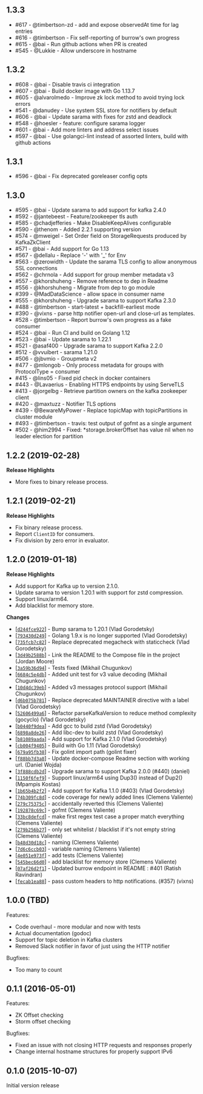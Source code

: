 ## 1.3.3

- #617 - @timbertson-zd - add and expose observedAt time for lag entries
- #616 - @timbertson - Fix self-reporting of burrow's own progress
- #615 - @bai - Run github actions when PR is created
- #545 - @Lukkie - Allow underscore in hostname

## 1.3.2

- #608 - @bai - Disable travis ci integration
- #607 - @bai - Build docker image with Go 1.13.7
- #605 - @alvarolmedo - Improve zk lock method to avoid trying lock errors
- #541 - @danudey - Use system SSL store for notifiers by default
- #606 - @bai - Update sarama with fixes for zstd and deadlock
- #548 - @hoesler - feature: configure sarama logger
- #601 - @bai - Add more linters and address select issues
- #597 - @bai - Use golangci-lint instead of assorted linters, build with github actions

## 1.3.1

- #596 - @bai - Fix deprecated goreleaser config opts

## 1.3.0

- #595 - @bai - Update sarama to add support for kafka 2.4.0
- #592 - @jantebeest - Feature/zookeeper tls auth
- #585 - @chadjefferies - Make DisableKeepAlives configurable
- #590 - @thenom - Added 2.2.1 supporting version
- #574 - @mweigel - Set Order field on StorageRequests produced by KafkaZkClient
- #571 - @bai - Add support for Go 1.13
- #567 - @dellalu - Replace '-' with '_' for Env
- #563 - @zerowidth - Update the sarama TLS config to allow anonymous SSL connections
- #562 - @chrnola - Add support for group member metadata v3
- #557 - @khorshuheng - Remove reference to dep in Readme
- #556 - @khorshuheng - Migrate from dep to go module
- #399 - @MadDataScience - allow space in consumer name
- #555 - @khorshuheng - Upgrade sarama to support Kafka 2.3.0
- #488 - @timbertson - start-latest + backfill-earliest mode
- #390 - @vixns - parse http notifier open-url and close-url as templates.
- #528 - @timbertson - Report burrow's own progress as a fake consumer
- #524 - @bai - Run CI and build on Golang 1.12
- #523 - @bai - Update sarama to 1.22.1
- #521 - @asaf400 - Upgrade sarama to support Kafka 2.2.0
- #512 - @vvuibert - sarama 1.21.0
- #506 - @jbvmio - Groupmeta v2
- #477 - @mlongob - Only process metadata for groups with ProtocolType = consumer
- #415 - @lins05 - Fixed pid check in docker containers
- #443 - @Lavaerius - Enabling HTTPS endpoints by using ServeTLS
- #413 - @jorgelbg - Retrieve partition owners on the kafka zookeeper client
- #420 - @maxtuzz - Notifier TLS options
- #439 - @BewareMyPower - Replace topicMap with topicPartitions in cluster module
- #493 - @timbertson - travis: test output of gofmt as a single argument
- #502 - @him2994 - Fixed: *storage.brokerOffset has value nil when no leader election for partition

## 1.2.2 (2019-02-28)

**Release Highlights**

* More fixes to binary release process.

## 1.2.1 (2019-02-21)

**Release Highlights**

* Fix binary release process.
* Report `ClientID` for consumers.
* Fix division by zero error in evaluator.

## 1.2.0 (2019-01-18)

**Release Highlights**

* Add support for Kafka up to version 2.1.0.
* Update sarama to version 1.20.1 with support for zstd compression.
* Support linux/arm64.
* Add blacklist for memory store.

**Changes**

* [[`d244fce922`](https://github.com/nodejs/node/commit/d244fce922)] - Bump sarama to 1.20.1 (Vlad Gorodetsky)
* [[`793430d249`](https://github.com/nodejs/node/commit/793430d249)] - Golang 1.9.x is no longer supported (Vlad Gorodetsky)
* [[`735fcb7c82`](https://github.com/nodejs/node/commit/735fcb7c82)] - Replace deprecated megacheck with staticcheck (Vlad Gorodetsky)
* [[`3d49b2588b`](https://github.com/nodejs/node/commit/3d49b2588b)] - Link the README to the Compose file in the project (Jordan Moore)
* [[`3a59b36d94`](https://github.com/nodejs/node/commit/3a59b36d94)] - Tests fixed (Mikhail Chugunkov)
* [[`6684c5e4db`](https://github.com/nodejs/node/commit/6684c5e4db)] - Added unit test for v3 value decoding (Mikhail Chugunkov)
* [[`10d4dc39eb`](https://github.com/nodejs/node/commit/10d4dc39eb)] - Added v3 messages protocol support (Mikhail Chugunkov)
* [[`d6b075b781`](https://github.com/nodejs/node/commit/d6b075b781)] - Replace deprecated MAINTAINER directive with a label (Vlad Gorodetsky)
* [[`52606499a6`](https://github.com/nodejs/node/commit/52606499a6)] - Refactor parseKafkaVersion to reduce method complexity (gocyclo) (Vlad Gorodetsky)
* [[`b0440f9dea`](https://github.com/nodejs/node/commit/b0440f9dea)] - Add gcc to build zstd (Vlad Gorodetsky)
* [[`6898a8de26`](https://github.com/nodejs/node/commit/6898a8de26)] - Add libc-dev to build zstd (Vlad Gorodetsky)
* [[`b81089aada`](https://github.com/nodejs/node/commit/b81089aada)] - Add support for Kafka 2.1.0 (Vlad Gorodetsky)
* [[`cb004f9405`](https://github.com/nodejs/node/commit/cb004f9405)] - Build with Go 1.11 (Vlad Gorodetsky)
* [[`679a95fb38`](https://github.com/nodejs/node/commit/679a95fb38)] - Fix golint import path (golint fixer)
* [[`f88bb7d3a8`](https://github.com/nodejs/node/commit/f88bb7d3a8)] - Update docker-compose Readme section with working url. (Daniel Wojda)
* [[`3f888cdb2d`](https://github.com/nodejs/node/commit/3f888cdb2d)] - Upgrade sarama to support Kafka 2.0.0 (#440) (daniel)
* [[`1150f6fef9`](https://github.com/nodejs/node/commit/1150f6fef9)] - Support linux/arm64 using Dup3() instead of Dup2() (Mpampis Kostas)
* [[`1b65b4b2f2`](https://github.com/nodejs/node/commit/1b65b4b2f2)] - Add support for Kafka 1.1.0 (#403) (Vlad Gorodetsky)
* [[`74b309fc8d`](https://github.com/nodejs/node/commit/74b309fc8d)] - code coverage for newly added lines (Clemens Valiente)
* [[`279c75375c`](https://github.com/nodejs/node/commit/279c75375c)] - accidentally reverted this (Clemens Valiente)
* [[`192878c69c`](https://github.com/nodejs/node/commit/192878c69c)] - gofmt (Clemens Valiente)
* [[`33bc8defcd`](https://github.com/nodejs/node/commit/33bc8defcd)] - make first regex test case a proper match everything (Clemens Valiente)
* [[`279b256b27`](https://github.com/nodejs/node/commit/279b256b27)] - only set whitelist / blacklist if it's not empty string (Clemens Valiente)
* [[`b48d30d18c`](https://github.com/nodejs/node/commit/b48d30d18c)] - naming (Clemens Valiente)
* [[`7d6c6ccb03`](https://github.com/nodejs/node/commit/7d6c6ccb03)] - variable naming (Clemens Valiente)
* [[`4e051e973f`](https://github.com/nodejs/node/commit/4e051e973f)] - add tests (Clemens Valiente)
* [[`545bec66d0`](https://github.com/nodejs/node/commit/545bec66d0)] - add blacklist for memory store (Clemens Valiente)
* [[`07af26d2f1`](https://github.com/nodejs/node/commit/07af26d2f1)] - Updated burrow endpoint in README : #401 (Ratish Ravindran)
* [[`fecab1ea88`](https://github.com/nodejs/node/commit/fecab1ea88)] - pass custom headers to http notifications. (#357) (vixns)

## 1.0.0 (TBD)

Features:
  - Code overhaul - more modular and now with tests
  - Actual documentation (godoc)
  - Support for topic deletion in Kafka clusters
  - Removed Slack notifier in favor of just using the HTTP notifier

Bugfixes:
  - Too many to count

## 0.1.1 (2016-05-01)

Features:
  - ZK Offset checking
  - Storm offset checking

Bugfixes:
  - Fixed an issue with not closing HTTP requests and responses properly
  - Change internal hostname structures for properly support IPv6

## 0.1.0 (2015-10-07)

Initial version release
